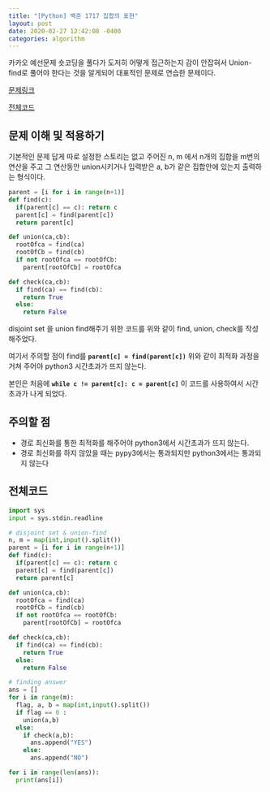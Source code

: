 ```yaml
---
title: "[Python] 백준 1717 집합의 표현"
layout: post
date: 2020-02-27 12:42:08 -0400
categories: algorithm
---
```


카카오 예선문제 숏코딩을 풀다가 도저히 어떻게 접근하는지 감이 안잡혀서 Union-find로 풀어야 한다는 것을 알게되어 대표적인 문제로 연습한 문제이다.


[문제링크](https://www.acmicpc.net/problem/1717)

[전체코드](https://github.com/dev-wd/boj-python-solved/blob/master/boj1717.py)

## 문제 이해 및 적용하기

기본적인 문제 답게 따로 설정한 스토리는 없고 주어진 n, m 에서 n개의 집합을 m번의 연산을 주고 그 연산동안 union시키거나 입력받은 a, b가 같은 집합안에 있는지 출력하는 형식이다.

```python
parent = [i for i in range(n+1)]
def find(c):
  if(parent[c] == c): return c
  parent[c] = find(parent[c])
  return parent[c]

def union(ca,cb):
  rootOfca = find(ca)
  rootOfCb = find(cb)
  if not rootOfca == rootOfCb:
    parent[rootOfCb] = rootOfca

def check(ca,cb):
  if find(ca) == find(cb):
    return True
  else:
    return False
```
disjoint set 을 union find해주기 위한 코드를 위와 같이 find, union, check를 작성해주었다.

여기서 주의할 점이 find를 __`parent[c] = find(parent[c])`__ 위와 같이 최적화 과정을 거쳐 주어야 python3 시간초과가 뜨지 않는다. 

본인은 처음에 
__`while c != parent[c]: c = parent[c]`__ 이 코드를 사용하여서 시간초과가 나게 되었다.


## 주의할 점 
- 경로 최신화를 통한 최적화를 해주어야 python3에서 시간초과가 뜨지 않는다.
- 경로 최신화를 하지 않았을 때는 pypy3에서는 통과되지만 python3에서는 통과되지 않는다

## 전체코드

```python
import sys
input = sys.stdin.readline

# disjoint set & union-find
n, m = map(int,input().split()) 
parent = [i for i in range(n+1)]
def find(c):
  if(parent[c] == c): return c
  parent[c] = find(parent[c])
  return parent[c]

def union(ca,cb):
  rootOfca = find(ca)
  rootOfCb = find(cb)
  if not rootOfca == rootOfCb:
    parent[rootOfCb] = rootOfca

def check(ca,cb):
  if find(ca) == find(cb):
    return True
  else:
    return False

# finding answer
ans = []
for i in range(m):
  flag, a, b = map(int,input().split())
  if flag == 0 :
    union(a,b)
  else:
    if check(a,b):
      ans.append("YES")
    else:
      ans.append("NO")

for i in range(len(ans)):
  print(ans[i])
```

